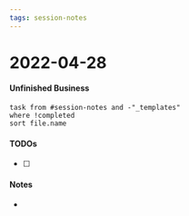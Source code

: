 ```yaml
---
tags: session-notes
---
```


# 2022-04-28

#### Unfinished Business
```dataview
task from #session-notes and -"_templates"
where !completed
sort file.name
```

#### TODOs
- [ ] 

#### Notes

- 